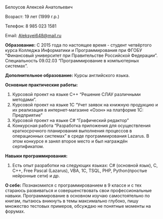 Белоусов Алексей Анатольевич

Возраст: 19 лет (1999 г.р.)

Телефон: 8 985 023 1581

Email: Aleksyei648@mail.ru

**Образование:** С 2015 года по настоящее время - студент четвёртого курса Колледжа Информатики и Программирования при ФГОБУ “Финансовый университет при Правительстве Российской Федерации”. Специальность 09.02.03 “Программирование в компьютерных системах”.

**Дополнительное образование:** Курсы английского языка.  

**Основные практические работы:**
1.	Курсовой проект на языке C++ “Решение СЛАУ различными методами”.
2.	Курсовой проект на языке 1С “Учет заявок  на книжную продукцию и их реализация в интернет-магазине «Озон»  на платформе 1С: Предприятие”
3.	Курсовой проект на языке C# “Графический редактор”
4.	Конкурсная работа “Разработка приложения для осуществления краткосрочного планирования выполнения процессов в операционных системах” в среде программирования Lazarus. В этом конкурсе я занял второе место и был награждён сертификатом.

**Навыки программирования:**
1.	Есть опыт разработки на следующих языках: C# (основной язык), C, C++, Free Pascal (Lazarus), VBA, 1C, TSQL, PHP, Python(простые нейронные сети) и др. 

**О себе:**
Познакомился с программированием в 9 классе и с тех стараюсь развиваться и совершенствовать свои профессиональные навыки. Программирование в основном изучаю самостоятельно по книгам, пытаюсь вникнуть в темы максимально глубоко, пишу множество тестовых примеров, обсуждаю не понятные моменты на форумах.

